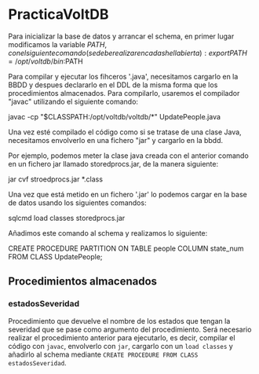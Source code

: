 # PracticaVoltDB

Para inicializar la base de datos y arrancar el schema, en primer lugar modificamos la variable $PATH, con el siguiente comando (se debe realizar en cada shell abierta):
export PATH=/opt/voltdb/bin:$PATH


Para compilar y ejecutar los fihceros '.java', necesitamos cargarlo en la BBDD y despues declararlo en el DDL de la misma forma que los procedimientos almacenados. Para compilarlo, usaremos el compilador "javac" utilizando el siguiente comando:

javac -cp "$CLASSPATH:/opt/voltdb/voltdb/*" UpdatePeople.java

Una vez esté compilado el código como si se tratase de una clase Java, necesitamos envolverlo en una fichero "jar" y cargarlo en la bbdd.

Por ejemplo, podemos meter la clase java creada con el anterior comando en un fichero jar llamado storedprocs.jar, de la manera siguiente:

jar cvf stroedprocs.jar *.class

Una vez que está metido en un fichero '.jar' lo podemos cargar en la base de datos usando los siguientes comandos:

sqlcmd
load classes storedprocs.jar

Añadimos este comando al schema y realizamos lo siguiente:

CREATE PROCEDURE
PARTITION ON TABLE people COLUMN state_num
FROM CLASS UpdatePeople;


## Procedimientos almacenados

### estadosSeveridad

Procedimiento que devuelve el nombre de los estados que tengan la severidad que se pase como argumento del procedimiento. Será necesario realizar el procedimiento anterior para ejecutarlo, es decir, compilar el código con `javac`, envolverlo con `jar`, cargarlo con un `load classes` y añadirlo al schema mediante `CREATE PROCEDURE FROM CLASS estadosSeveridad`.
